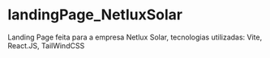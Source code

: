 # landingPage_NetluxSolar
Landing Page feita para a empresa Netlux Solar, tecnologias utilizadas: Vite, React.JS, TailWindCSS

